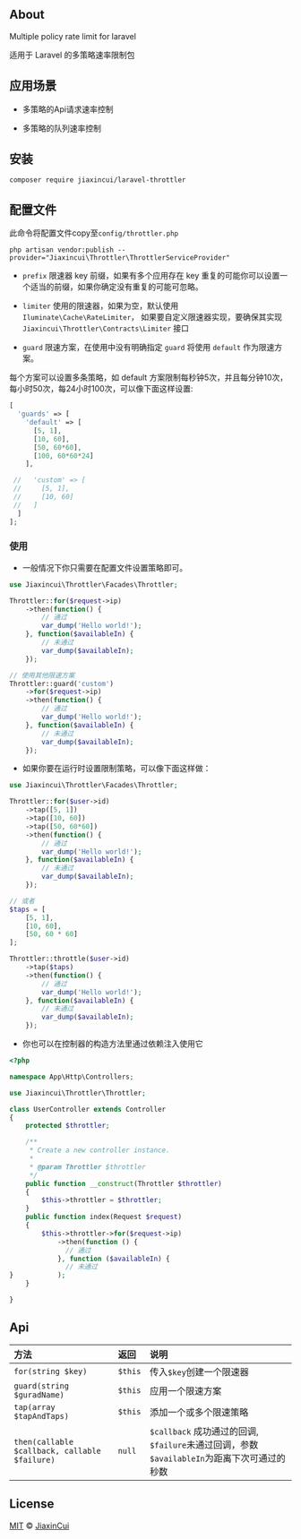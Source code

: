 ## About

Multiple policy rate limit for laravel

适用于 Laravel 的多策略速率限制包

## 应用场景

+ 多策略的Api请求速率控制

+ 多策略的队列速率控制

## 安装

```terminal
composer require jiaxincui/laravel-throttler
```

## 配置文件

此命令将配置文件copy至`config/throttler.php`

```terminal
php artisan vendor:publish --provider="Jiaxincui\Throttler\ThrottlerServiceProvider"
```

+ `prefix` 限速器 key 前缀，如果有多个应用存在 key 重复的可能你可以设置一个适当的前缀，如果你确定没有重复的可能可忽略。

+ `limiter` 使用的限速器，如果为空，默认使用`Iluminate\Cache\RateLimiter`， 如果要自定义限速器实现，要确保其实现 `Jiaxincui\Throttler\Contracts\Limiter` 接口

+ `guard` 限速方案，在使用中没有明确指定 `guard` 将使用 `default` 作为限速方案。

每个方案可以设置多条策略，如 default 方案限制每秒钟5次，并且每分钟10次，每小时50次，每24小时100次，可以像下面这样设置:

```php
[
  'guards' => [
    'default' => [
      [5, 1],
      [10, 60],
      [50, 60*60],
      [100, 60*60*24]
    ],

 //   'custom' => [
 //     [5, 1],
 //     [10, 60]
 //   ]
  ]
];

```


### 使用

+ 一般情况下你只需要在配置文件设置策略即可。


```php
use Jiaxincui\Throttler\Facades\Throttler;

Throttler::for($request->ip)
    ->then(function() {
        // 通过
        var_dump('Hello world!');
    }, function($availableIn) {
        // 未通过
        var_dump($availableIn);
    });

// 使用其他限速方案
Throttler::guard('custom')
    ->for($request->ip)
    ->then(function() {
        // 通过
        var_dump('Hello world!');
    }, function($availableIn) {
        // 未通过
        var_dump($availableIn);
    });
```

+ 如果你要在运行时设置限制策略，可以像下面这样做：

```php
use Jiaxincui\Throttler\Facades\Throttler;

Throttler::for($user->id)
    ->tap([5, 1])
    ->tap([10, 60])
    ->tap([50, 60*60])
    ->then(function() {
        // 通过
        var_dump('Hello world!');
    }, function($availableIn) {
        // 未通过
        var_dump($availableIn);
    });

// 或者
$taps = [
    [5, 1],
    [10, 60],
    [50, 60 * 60]
];

Throttler::throttle($user->id)
    ->tap($taps)
    ->then(function() {
        // 通过
        var_dump('Hello world!');
    }, function($availableIn) {
        // 未通过
        var_dump($availableIn);
    });
```

+ 你也可以在控制器的构造方法里通过依赖注入使用它

```php
<?php

namespace App\Http\Controllers;

use Jiaxincui\Throttler\Throttler;

class UserController extends Controller
{
    protected $throttler;

    /**
     * Create a new controller instance.
     *
     * @param Throttler $throttler
     */
    public function __construct(Throttler $throttler)
    {
        $this->throttler = $throttler;
    }
    public function index(Request $request)
    {
        $this->throttler->for($request->ip)
            ->then(function () {
              // 通过
            }, function ($availableIn) {
              // 未通过
}           );
    }

}
```

## Api

| 方法 | 返回 | 说明 |
| :-- | :-- | :-- |
| `for(string $key)` | `$this` | 传入`$key`创建一个限速器 |
| `guard(string $guradName)` | `$this` | 应用一个限速方案 |
| `tap(array $tapAndTaps)` | `$this` | 添加一个或多个限速策略 |
| `then(callable $callback, callable $failure)`| `null` | `$callback` 成功通过的回调, `$failure`未通过回调，参数`$availableIn`为距离下次可通过的秒数 |


## License

[MIT](https://github.com/jiaxincui/laravel-throttler/blob/master/LICENSE.md) © [JiaxinCui](https://github.com/jiaxincui)


